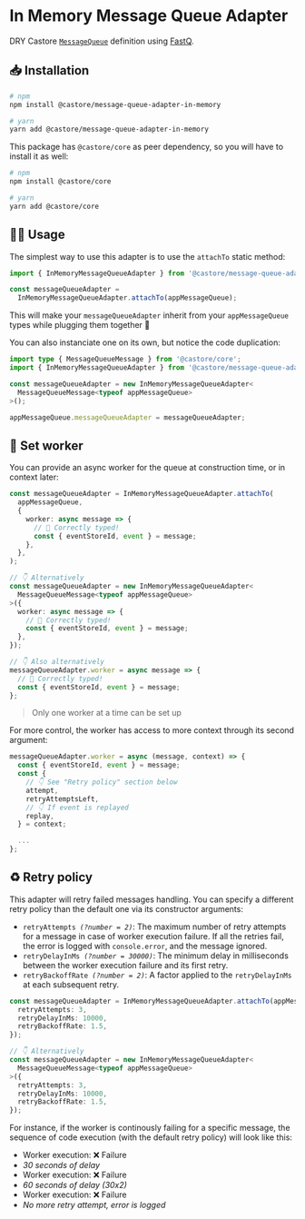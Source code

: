 # In Memory Message Queue Adapter

DRY Castore [`MessageQueue`](https://castore-dev.github.io/castore/docs/reacting-to-events/message-queues/) definition using [FastQ](https://github.com/mcollina/fastq).

## 📥 Installation

```bash
# npm
npm install @castore/message-queue-adapter-in-memory

# yarn
yarn add @castore/message-queue-adapter-in-memory
```

This package has `@castore/core` as peer dependency, so you will have to install it as well:

```bash
# npm
npm install @castore/core

# yarn
yarn add @castore/core
```

## 👩‍💻 Usage

The simplest way to use this adapter is to use the `attachTo` static method:

```ts
import { InMemoryMessageQueueAdapter } from '@castore/message-queue-adapter-in-memory';

const messageQueueAdapter =
  InMemoryMessageQueueAdapter.attachTo(appMessageQueue);
```

This will make your `messageQueueAdapter` inherit from your `appMessageQueue` types while plugging them together 🙌

You can also instanciate one on its own, but notice the code duplication:

```ts
import type { MessageQueueMessage } from '@castore/core';
import { InMemoryMessageQueueAdapter } from '@castore/message-queue-adapter-in-memory';

const messageQueueAdapter = new InMemoryMessageQueueAdapter<
  MessageQueueMessage<typeof appMessageQueue>
>();

appMessageQueue.messageQueueAdapter = messageQueueAdapter;
```

## 🤖 Set worker

You can provide an async worker for the queue at construction time, or in context later:

```ts
const messageQueueAdapter = InMemoryMessageQueueAdapter.attachTo(
  appMessageQueue,
  {
    worker: async message => {
      // 🙌 Correctly typed!
      const { eventStoreId, event } = message;
    },
  },
);

// 👇 Alternatively
const messageQueueAdapter = new InMemoryMessageQueueAdapter<
  MessageQueueMessage<typeof appMessageQueue>
>({
  worker: async message => {
    // 🙌 Correctly typed!
    const { eventStoreId, event } = message;
  },
});

// 👇 Also alternatively
messageQueueAdapter.worker = async message => {
  // 🙌 Correctly typed!
  const { eventStoreId, event } = message;
};
```

> Only one worker at a time can be set up

For more control, the worker has access to more context through its second argument:

```ts
messageQueueAdapter.worker = async (message, context) => {
  const { eventStoreId, event } = message;
  const {
    // 👇 See "Retry policy" section below
    attempt,
    retryAttemptsLeft,
    // 👇 If event is replayed
    replay,
  } = context;

  ...
};
```

## ♻️ Retry policy

This adapter will retry failed messages handling. You can specify a different retry policy than the default one via its constructor arguments:

- <code>retryAttempts <i>(?number = 2)</i></code>: The maximum number of retry attempts for a message in case of worker execution failure. If all the retries fail, the error is logged with `console.error`, and the message ignored.
- <code>retryDelayInMs <i>(?number = 30000)</i></code>: The minimum delay in milliseconds between the worker execution failure and its first retry.
- <code>retryBackoffRate <i>(?number = 2)</i></code>: A factor applied to the `retryDelayInMs` at each subsequent retry.

```ts
const messageQueueAdapter = InMemoryMessageQueueAdapter.attachTo(appMessageQueue, {
  retryAttempts: 3,
  retryDelayInMs: 10000,
  retryBackoffRate: 1.5,
});

// 👇 Alternatively
const messageQueueAdapter = new InMemoryMessageQueueAdapter<
  MessageQueueMessage<typeof appMessageQueue>
>({
  retryAttempts: 3,
  retryDelayInMs: 10000,
  retryBackoffRate: 1.5,
});
```

For instance, if the worker is continously failing for a specific message, the sequence of code execution (with the default retry policy) will look like this:

- Worker execution: ❌ Failure
- _30 seconds of delay_
- Worker execution: ❌ Failure
- _60 seconds of delay (30x2)_
- Worker execution: ❌ Failure
- _No more retry attempt, error is logged_
